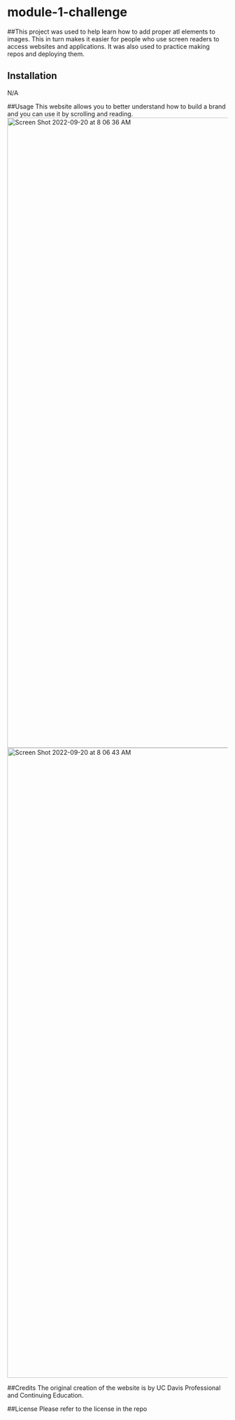 # module-1-challenge

##This project was used to help learn how to add proper atl elements to images. This in turn makes it easier for people who use screen readers to access websites and applications. It was also used to practice making repos and deploying them. 

## Installation
N/A

##Usage
This website allows you to better understand how to build a brand and you can use it by scrolling and reading. 
<img width="1440" alt="Screen Shot 2022-09-20 at 8 06 36 AM" src="https://user-images.githubusercontent.com/111337363/191295622-d5db8f92-99dd-4d9e-be36-62d8d4077d07.png">
<img width="1440" alt="Screen Shot 2022-09-20 at 8 06 43 AM" src="https://user-images.githubusercontent.com/111337363/191295968-c71f0699-4423-4f2e-980c-526b81930b46.png">

##Credits
The original creation of the website is by UC Davis Professional and Continuing Education.

##License
Please refer to the license in the repo